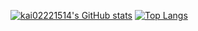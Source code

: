 [![kai02221514's GitHub stats](https://github-readme-stats.vercel.app/api?username=kai02221514&theme=vue-dark&show_icons=true)](https://github.com/kai02221514/github-readme-stats)   [![Top Langs](https://github-readme-stats.vercel.app/api/top-langs/?username=kai02221514&theme=vue-dark&show_icons=true&layout=compact)](https://github.com/kai02221514/github-readme-stats)
<!--
**kai02221514/kai02221514** is a ✨ _special_ ✨ repository because its `README.md` (this file) appears on your GitHub profile.

Here are some ideas to get you started:

- 🔭 I’m currently working on ...
- 🌱 I’m currently learning ...
- 👯 I’m looking to collaborate on ...
- 🤔 I’m looking for help with ...
- 💬 Ask me about ...
- 📫 How to reach me: ...
- 😄 Pronouns: ...
- ⚡ Fun fact: ...
-->
